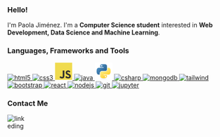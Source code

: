 <!--
**paolilla/paolilla** is a ✨ _special_ ✨ repository because its `README.md` (this file) appears on your GitHub profile.
-->

### Hello!
I'm Paola Jiménez. I'm a **Computer Science student** interested in **Web Development, Data Science and Machine Learning**.

### Languages, Frameworks and Tools
<p> 
<a href="https://www.w3.org/html/" target="_blank">
  <img src="https://www.vectorlogo.zone/logos/w3_html5/w3_html5-icon.svg" alt="html5" width="40" height="40"/> 
</a>
<a href="https://www.w3schools.com/css/" target="_blank"> 
  <img src="https://www.vectorlogo.zone/logos/w3_css/w3_css-icon.svg" alt="css3" width="40" height="40"/> 
</a> 
<a href="https://developer.mozilla.org/en-US/docs/Web/JavaScript" target="_blank"> 
  <img src="https://raw.githubusercontent.com/devicons/devicon/master/icons/javascript/javascript-original.svg" alt="javascript" width="40" height="40"/> 
</a> 
<a href="https://www.java.com/en/" target="_blank"> 
  <img src="https://www.vectorlogo.zone/logos/java/java-icon.svg" alt="java" width="40" height="40"/> 
</a>
  <a href="https://www.python.org" target="_blank"> 
  <img src="https://raw.githubusercontent.com/devicons/devicon/master/icons/python/python-original.svg" alt="python" width="40" height="40"/> 
</a>
<a href="https://www.w3schools.com/cs/" target="_blank"> 
  <img src="https://cdn.worldvectorlogo.com/logos/c--4.svg" alt="csharp" width="40" height="40"/> 
</a>
<a href="https://www.mongodb.com" target="_blank"> 
  <img src="https://www.vectorlogo.zone/logos/mongodb/mongodb-icon.svg" alt="mongodb" width="40" height="40"/> 
</a>
<a href="https://tailwindcss.com" target="_blank"> 
  <img src="https://cdn.worldvectorlogo.com/logos/tailwind-css-2.svg" alt="tailwind" width="40" height="40"/> 
</a>
<a href="https://getbootstrap.com" target="_blank"> 
  <img src="https://cdn.worldvectorlogo.com/logos/bootstrap-5-1.svg" alt="bootstrap" width="40" height="40"/> 
</a>
<a href="https://es.reactjs.org" target="_blank"> 
  <img src="https://cdn.worldvectorlogo.com/logos/react-2.svg" alt="react" width="40" height="40"/> 
</a>
<a href="https://nodejs.org/en/" target="_blank"> 
  <img src="https://cdn.worldvectorlogo.com/logos/nodejs-icon.svg" alt="nodejs" width="40" height="40"/> 
</a>
<a href="https://git-scm.com/" target="_blank"> 
  <img src="https://www.vectorlogo.zone/logos/git-scm/git-scm-icon.svg" alt="git" width="40" height="40"/> 
</a>
<a href="https://jupyter.org" target="_blank"> 
  <img src="https://jupyter.org/assets/homepage/main-logo.svg" alt="jupyter" width="40" height="40"/> 
</a>
</p>

### Contact Me

<p> 
<a href="https://www.linkedin.com/in/paola-jimenez-torrez/" target="blank">
  <img align="left" src="https://www.vectorlogo.zone/logos/linkedin/linkedin-icon.svg" alt="linkeding" width="40" height="40"/>
</a>
</p>

<br/>
<br/>
<br/>
